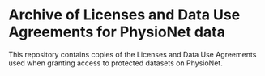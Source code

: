 # Archive of Licenses and Data Use Agreements for PhysioNet data

This repository contains copies of the Licenses and Data Use Agreements used when granting access to protected datasets on PhysioNet.
